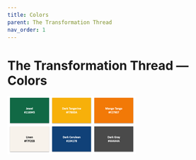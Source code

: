 ```yaml
---
title: Colors
parent: The Transformation Thread
nav_order: 1
---
```


# The Transformation Thread — Colors

![Color Pallet](<./The Transformation Thread Color Pallet.png>)
